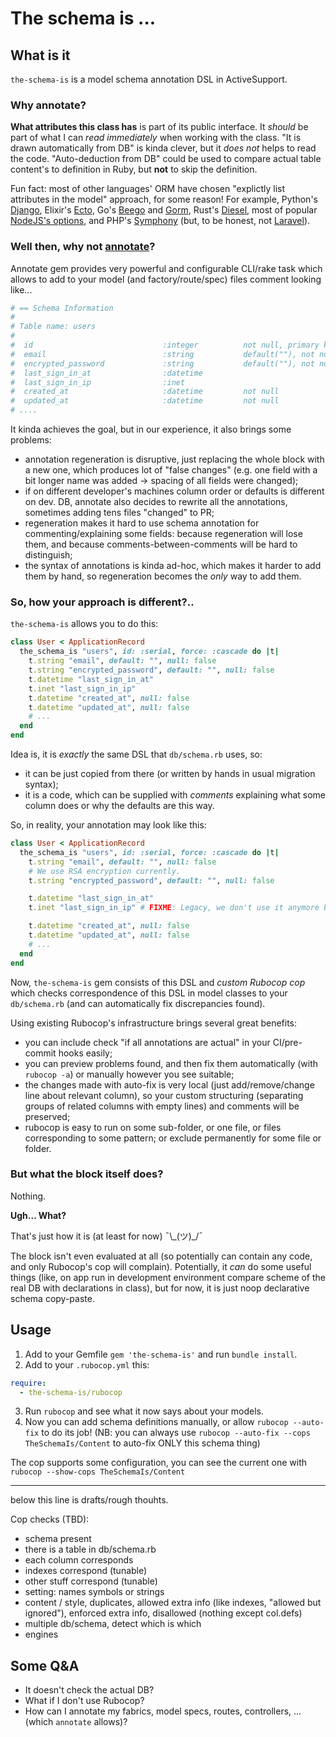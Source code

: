 # The schema is ...

## What is it

`the-schema-is` is a model schema annotation DSL in ActiveSupport.

### Why annotate?

**What attributes this class has** is part of its public interface. It _should_ be part of what I can _read immediately_ when working with the class. "It is drawn automatically from DB" is kinda clever, but it _does not_ helps to read the code. "Auto-deduction from DB" could be used to compare actual table content's to definition in Ruby, but **not** to skip the definition.

Fun fact: most of other languages' ORM have chosen "explictly list attributes in the model" approach, for some reason! For example, Python's [Django](https://docs.djangoproject.com/en/3.0/topics/db/models/#quick-example), Elixir's [Ecto](https://hexdocs.pm/phoenix/ecto.html#the-schema), Go's [Beego](https://beego.me/docs/mvc/model/overview.md#quickstart) and [Gorm](https://gorm.io/docs/#Quick-Start), Rust's [Diesel](https://github.com/diesel-rs/diesel/blob/v1.3.0/examples/postgres/getting_started_step_1/src/models.rs), most of popular [NodeJS's options](https://www.codediesel.com/javascript/nodejs-mysql-orms/), and PHP's [Symphony](https://symfony.com/doc/current/doctrine.html#creating-an-entity-class) (but, to be honest, not [Laravel](https://laravel.com/docs/6.x/eloquent#eloquent-model-conventions)).

### Well then, why not [annotate](https://github.com/ctran/annotate_models)?

Annotate gem provides very powerful and configurable CLI/rake task which allows to add to your model (and factory/route/spec) files comment looking like...

```ruby
# == Schema Information
#
# Table name: users
#
#  id                             :integer          not null, primary key
#  email                          :string           default(""), not null
#  encrypted_password             :string           default(""), not null
#  last_sign_in_at                :datetime
#  last_sign_in_ip                :inet
#  created_at                     :datetime         not null
#  updated_at                     :datetime         not null
# ....
```

It kinda achieves the goal, but in our experience, it also brings some problems:

* annotation regeneration is disruptive, just replacing the whole block with a new one, which produces lot of "false changes" (e.g. one field with a bit longer name was added → spacing of all fields were changed);
* if on different developer's machines column order or defaults is different on dev. DB, annotate also decides to rewrite all the annotations, sometimes adding tens files "changed" to PR;
* regeneration makes it hard to use schema annotation for commenting/explaining some fields: because regeneration will lose them, and because comments-between-comments will be hard to distinguish;
* the syntax of annotations is kinda ad-hoc, which makes it harder to add them by hand, so regeneration becomes the _only_ way to add them.

### So, how your approach is different?..

`the-schema-is` allows you to do this:

```ruby
class User < ApplicationRecord
  the_schema_is "users", id: :serial, force: :cascade do |t|
    t.string "email", default: "", null: false
    t.string "encrypted_password", default: "", null: false
    t.datetime "last_sign_in_at"
    t.inet "last_sign_in_ip"
    t.datetime "created_at", null: false
    t.datetime "updated_at", null: false
    # ...
  end
end
```

Idea is, it is _exactly_ the same DSL that `db/schema.rb` uses, so:

* it can be just copied from there (or written by hands in usual migration syntax);
* it is a code, which can be supplied with _comments_ explaining what some column does or why the defaults are this way.

So, in reality, your annotation may look like this:

```ruby
class User < ApplicationRecord
  the_schema_is "users", id: :serial, force: :cascade do |t|
    t.string "email", default: "", null: false
    # We use RSA encryption currently.
    t.string "encrypted_password", default: "", null: false

    t.datetime "last_sign_in_at"
    t.inet "last_sign_in_ip" # FIXME: Legacy, we don't use it anymore because GDPR

    t.datetime "created_at", null: false
    t.datetime "updated_at", null: false
    # ...
  end
end
```

Now, `the-schema-is` gem consists of this DSL and _custom Rubocop cop_ which checks correspondence of this DSL in model classes to your `db/schema.rb` (and can automatically fix discrepancies found).

Using existing Rubocop's infrastructure brings several great benefits:

* you can include check "if all annotations are actual" in your CI/pre-commit hooks easily;
* you can preview problems found, and then fix them automatically (with `rubocop -a`) or manually however you see suitable;
* the changes made with auto-fix is very local (just add/remove/change line about relevant column), so your custom structuring (separating groups of related columns with empty lines) and comments will be preserved;
* rubocop is easy to run on some sub-folder, or one file, or files corresponding to some pattern; or exclude permanently for some file or folder.

### But what the block itself does?

Nothing.

**Ugh... What?**

That's just how it is (at least for now) ¯\\\_(ツ)\_/¯

The block isn't even evaluated at all (so potentially can contain any code, and only Rubocop's cop will complain). Potentially, it _can_ do some useful things (like, on app run in development environment compare scheme of the real DB with declarations in class), but for now, it is just noop declarative schema copy-paste.

## Usage

1. Add to your Gemfile `gem 'the-schema-is'` and run `bundle install`.
2. Add to your `.rubocop.yml` this:
  ```yaml
  require:
    - the-schema-is/rubocop
  ```
3. Run `rubocop` and see what it now says about your models.
4. Now you can add schema definitions manually, or allow `rubocop --auto-fix` to do its job! (NB: you can always use `rubocop --auto-fix --cops TheSchemaIs/Content` to auto-fix ONLY this schema thing)

The cop supports some configuration, you can see the current one with `rubocop --show-cops TheSchemaIs/Content`

-----
below this line is drafts/rough thouhts.

Cop checks (TBD):
* schema present
* there is a table in db/schema.rb
* each column corresponds
* indexes correspond (tunable)
* other stuff correspond (tunable)
* setting: names symbols or strings
* content / style, duplicates, allowed extra info (like indexes, "allowed but ignored"), enforced extra info, disallowed (nothing except col.defs)
* multiple db/schema, detect which is which
* engines

## Some Q&A

* It doesn't check the actual DB?
* What if I don't use Rubocop?
* How can I annotate my fabrics, model specs, routes, controllers, ... (which `annotate` allows)?